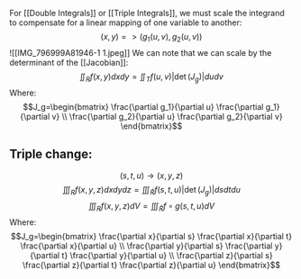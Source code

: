 For [[Double Integrals]] or [[Triple Integrals]], we must scale the integrand to compensate for a linear mapping of one variable to another:
$$(x,y)=>(g_1(u,v), g_2(u,v))$$
![[IMG_796999A81946-1 1.jpeg]]
We can note that we can scale by the determinant of the [[Jacobian]]:
$$\iint_Rf(x,y)dxdy=\iint_Tf(u,v)|\det(J_g)|dudv$$
Where:
$$J_g=\begin{bmatrix} 
\frac{\partial g_1}{\partial u} \frac{\partial g_1}{\partial v} \\ \frac{\partial g_2}{\partial u} \frac{\partial g_2}{\partial v}
\end{bmatrix}$$

## Triple change:
$$(s,t,u)\to(x,y,z)$$
$$\iiint_Rf(x,y,z)dxdydz=\iiint_\tilde{R}f(s,t,u)|\det(J_g)|dsdtdu$$
$$\iiint_Rf(x,y,z)dV=\iiint_\tilde{R}f\circ g(s,t,u)dV$$
Where:
$$J_g=\begin{bmatrix} 
\frac{\partial x}{\partial s} \frac{\partial x}{\partial t} \frac{\partial x}{\partial u} \\ \frac{\partial y}{\partial s} \frac{\partial y}{\partial t} \frac{\partial y}{\partial u} \\ \frac{\partial z}{\partial s} \frac{\partial z}{\partial t} \frac{\partial z}{\partial u}
\end{bmatrix}$$
